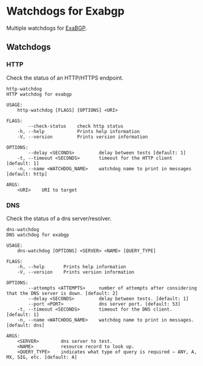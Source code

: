 Watchdogs for Exabgp
====================

Multiple watchdogs for [ExaBGP](https://github.com/Exa-Networks/exabgp).

Watchdogs
---------

### HTTP

Check the status of an HTTP/HTTPS endpoint.

```
http-watchdog
HTTP watchdog for exabgp

USAGE:
    http-watchdog [FLAGS] [OPTIONS] <URI>

FLAGS:
        --check-status    check http status
    -h, --help            Prints help information
    -V, --version         Prints version information

OPTIONS:
        --delay <SECONDS>         delay between tests [default: 1]
    -t, --timeout <SECONDS>       timeout for the HTTP client [default: 1]
    -n, --name <WATCHDOG_NAME>    watchdog name to print in messages [default: http]

ARGS:
    <URI>    URI to target
```


### DNS

Check the status of a dns server/resolver.

```
dns-watchdog
DNS watchdog for exabgp

USAGE:
    dns-watchdog [OPTIONS] <SERVER> <NAME> [QUERY_TYPE]

FLAGS:
    -h, --help       Prints help information
    -V, --version    Prints version information

OPTIONS:
        --attempts <ATTEMPTS>     number of attempts after considering that the DNS server is down. [default: 2]
        --delay <SECONDS>         delay between tests. [default: 1]
        --port <PORT>             dns server port. [default: 53]
    -t, --timeout <SECONDS>       timeout for the DNS client. [default: 1]
    -n, --name <WATCHDOG_NAME>    watchdog name to print in messages. [default: dns]

ARGS:
    <SERVER>        dns server to test.
    <NAME>          resource record to look up.
    <QUERY_TYPE>    indicates what type of query is required — ANY, A, MX, SIG, etc. [default: A]
```
